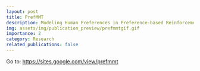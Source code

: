 ```yaml
---
layout: post
title: PrefMMT
description: Modeling Human Preferences in Preference-based Reinforcement Learning with Multimodal Transformers
img: assets/img/publication_preview/prefmmtgif.gif
importance: 2
category: Research
related_publications: false
---
```

Go to: <a href="https://sites.google.com/view/prefmmt">https://sites.google.com/view/prefmmt</a>
